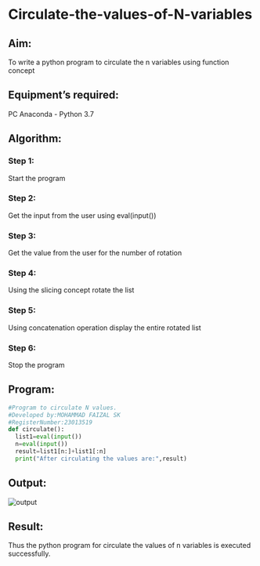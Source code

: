 # Circulate-the-values-of-N-variables
## Aim:
To write a python program to circulate the n variables using function concept
## Equipment’s required:
PC
Anaconda - Python 3.7
## Algorithm: 
### Step 1: 
Start the program
### Step 2: 
Get the input from the user using eval(input())

### Step 3: 
Get the value from the user for the number of rotation
### Step 4: 
Using the slicing concept rotate the list

### Step 5: 
Using concatenation operation display the entire rotated list
### Step 6: 
Stop the program
## Program:
```py
#Program to circulate N values.
#Developed by:MOHAMMAD FAIZAL SK
#RegisterNumber:23013519
def circulate():
  list1=eval(input())
  n=eval(input())
  result=list1[n:]+list1[:n]
  print("After circulating the values are:",result)

```

## Output:
![output](https://github.com/mohammadfaizal87/Circulate-the-values-of-N-variables/assets/147139206/99ebd064-3675-42e0-b9ff-880964544dec)


## Result:
Thus the python program for circulate the values of n variables is executed successfully.
